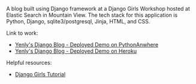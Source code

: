 A blog built using Django framework at a Django Girls Workshop hosted at Elastic Search in Mountain View. The tech stack for this application is Python, Django, sqlite3/postgresql, Jinja, HTML, and CSS.

 Link to work:
 * [Yenly's Django Blog - Deployed Demo on PythonAnwhere](http://yencodes.pythonanywhere.com/)
 * [Yenly's Django Blog - Deployed Demo on Heroku](https://hipgibberish.herokuapp.com/)

 Helpful resources:
 * [Django Girls Tutorial](https://tutorial.djangogirls.org/en/)
